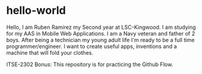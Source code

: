 # hello-world

Hello, I am Ruben Ramirez my Second year at LSC-Kingwood. I am studying for my AAS in Mobile Web Applications. I am a Navy veteran and father of 2 boys. After being a technician my young adult life I'm ready to be a full time programmer/engineer. I want to create useful apps, inventions and a machine that will fold your clothes.

ITSE-2302 Bonus: This repository is for practicing the Github Flow.
